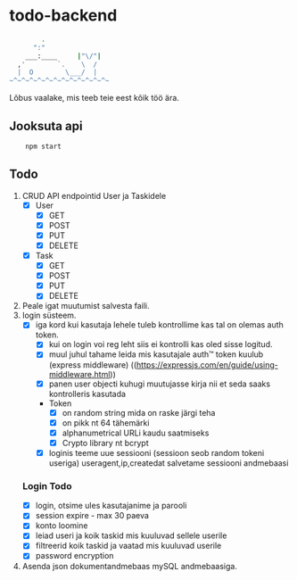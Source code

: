 # todo-backend

```bash
        .
      ":"
    ___:____     |"\/"|
  ,'        `.    \  /
  |  O        \___/  |
~^~^~^~^~^~^~^~^~^~^~^~^~
```
Lõbus vaalake, mis teeb teie eest kõik töö ära.


## Jooksuta api

```bash
    npm start
```

## Todo

1. CRUD API endpointid User ja Taskidele
    - [x] User
        - [x] GET
        - [x] POST
        - [x] PUT
        - [x] DELETE
    - [x] Task
        - [x] GET
        - [x] POST
        - [x] PUT
        - [x] DELETE
2. Peale igat muutumist salvesta faili.
3. login süsteem.
    - [x] iga kord kui kasutaja lehele tuleb kontrollime kas tal on olemas auth token.
        - [x] kui on login voi reg leht siis ei kontrolli kas oled sisse logitud.
        - [x] muul juhul tahame leida mis kasutajale auth™ token kuulub (express middleware) ((https://expressjs.com/en/guide/using-middleware.html))
        - [x] panen user objecti kuhugi muutujasse kirja nii et seda saaks kontrolleris kasutada
        - Token 
            - [x] on random string mida on raske järgi teha
            - [x] on pikk nt 64 tähemärki
            - [x] alphanumetrical URLi kaudu saatmiseks
            - [x] Crypto library nt bcrypt
        - [x] loginis teeme uue sessiooni (sessioon seob random tokeni useriga) useragent,ip,createdat salvetame sessiooni andmebaasi

    ### Login Todo
    - [x] login, otsime ules kasutajanime ja parooli
    - [x] session expire - max 30 paeva
    - [x] konto loomine
    - [x] leiad useri ja koik taskid mis kuuluvad sellele userile
    - [x] filtreerid koik taskid ja vaatad mis kuuluvad userile
    - [x] password encryption

4. Asenda json dokumentandmebaas mySQL andmebaasiga.